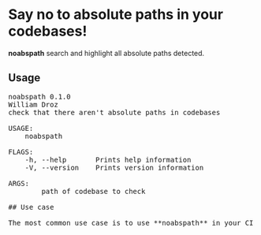 # Say no to absolute paths in your codebases!

**noabspath** search and highlight all absolute paths detected.

## Usage

<pre>
noabspath 0.1.0
William Droz <william.droz.ch@gmail.com>
check that there aren't absolute paths in codebases

USAGE:
    noabspath <PATH>

FLAGS:
    -h, --help       Prints help information
    -V, --version    Prints version information

ARGS:
    <PATH>    path of codebase to check

## Use case

The most common use case is to use **noabspath** in your CI pipeline.

